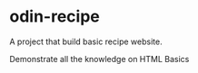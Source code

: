 # odin-recipe

A project that build basic recipe website.

Demonstrate all the knowledge on HTML Basics